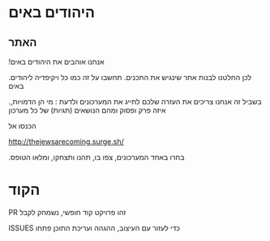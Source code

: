 # היהודים באים
## האתר 
!אנחנו אוהבים את היהודים באים

.לכן החלטנו לבנות אתר שינגיש את התכנים. תחשבו על זה כמו כל ויקיפדיה ליהודים באים

.בשביל זה אנחנו צריכים את העזרה שלכם לתייג את המערכונים ולדעת : מי הן הדמויות, איזה פרק ופסוק ומהם הנושאים (תגיות) של כל מערכון

הכנסו אל

http://thejewsarecoming.surge.sh/ 

.בחרו באחד המערכונים, צפו בו, תהנו ותצחקו, ומלאו הטופס

# הקוד
PR זהו פרויקט קוד חופשי, נשמחק לקבל

ISSUES כדי לעזור עם העיצוב, ההגהה ועריכת התוכן פתחו 
